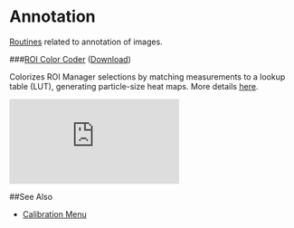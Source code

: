 # Annotation

[Routines](../README.md#scripts) related to annotation of images.

###[ROI Color Coder](./ROI_Color_Coder.ijm) ([Download](./ROI_Color_Coder.ijm?raw=true))

   Colorizes ROI Manager selections by matching measurements to a lookup table (LUT),
   generating particle-size heat maps. More details [here][RCC page].

   [![][RCC image]][RCC page]


[RCC page]: http://imagejdocu.tudor.lu/doku.php?id=macro:roi_color_coder
[RCC image]: http://imagejdocu.tudor.lu/lib/exe/fetch.php?cache=&media=macro:roicolorcoderoutput.png


##See Also

* [Calibration Menu](../Tools/README.md#calibration-menu)
